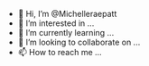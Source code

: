 - 👋 Hi, I’m @Michelleraepatt
- 👀 I’m interested in ...
- 🌱 I’m currently learning ...
- 💞️ I’m looking to collaborate on ...
- 📫 How to reach me ...

<!---
Michelleraepatt/Michelleraepatt is a ✨ special ✨ repository because its `README.md` (this file) appears on your GitHub profile.
You can click the Preview link to take a look at your changes.
--->
